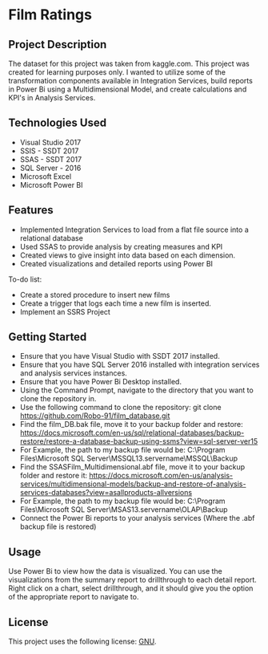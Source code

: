 # Film Ratings

## Project Description

The dataset for this project was taken from kaggle.com. This project was created for learning purposes only. I wanted to utilize some of the transformation components available in Integration Services, build reports in Power Bi using a Multidimensional Model, and create calculations and KPI's in Analysis Services.

## Technologies Used

* Visual Studio 2017
* SSIS - SSDT 2017
* SSAS - SSDT 2017
* SQL Server - 2016
* Microsoft Excel
* Microsoft Power BI

## Features

* Implemented Integration Services to load from a flat file source into a relational database
* Used SSAS to provide analysis by creating measures and KPI
* Created views to give insight into data based on each dimension.
* Created visualizations and detailed reports using Power BI

To-do list:
* Create a stored procedure to insert new films
* Create a trigger that logs each time a new film is inserted.
* Implement an SSRS Project

## Getting Started
   
* Ensure that you have Visual Studio with SSDT 2017 installed.
* Ensure that you have SQL Server 2016 installed with integration services and analysis services instances. 
* Ensure that you have Power Bi Desktop installed. 
* Using the Command Prompt, navigate to the directory that you want to clone the repository in.
* Use the following command to clone the repository:
    git clone https://github.com/Robo-91/film_database.git
* Find the film_DB.bak file, move it to your backup folder and restore: https://docs.microsoft.com/en-us/sql/relational-databases/backup-restore/restore-a-database-backup-using-ssms?view=sql-server-ver15
* For Example, the path to my backup file would be:
C:\Program Files\Microsoft SQL Server\MSSQL13.servername\MSSQL\Backup  
* Find the SSASFilm_Multidimensional.abf file, move it to your backup folder and restore it: https://docs.microsoft.com/en-us/analysis-services/multidimensional-models/backup-and-restore-of-analysis-services-databases?view=asallproducts-allversions
* For Example, the path to my backup file would be:
C:\Program Files\Microsoft SQL Server\MSAS13.servername\OLAP\Backup
* Connect the Power Bi reports to your analysis services (Where the .abf backup file is restored)

## Usage

Use Power Bi to view how the data is visualized. You can use the visualizations from the summary report to drillthrough to each detail report. Right click on a chart, select drillthrough, and it should give you the option of the appropriate report to navigate to.

## License

This project uses the following license: [GNU](https://www.gnu.org/licenses/gpl-3.0.en.html).
